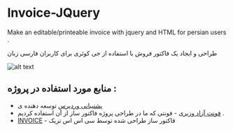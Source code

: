 # Invoice-JQuery


Make an editable/printeable invoice with jquery and HTML for persian users . 

طراحی و ایجاد یک فاکتور فروش با استفاده از جی کوئری برای کاربران فارسی زبان 


![alt text](https://github.com/wallfa/Invoice-JQuery/blob/master/screen.jpg)




## منابع مورد استفاده در پروژه :

* [پشتیبانی وردپرس](https://moalemwp.com) توسعه دهنده ی 
* [فونت آزاد وزیری](https://github.com/rastikerdar/vazir-font) - فونتی که ما در طراحی پروژه فاکتور ساز از آن استفاده کردیم . 
* [INVOICE](https://css-tricks.com/editable-invoice-v2/) - فاکتور ساز طراحی شده توسط سی اس اس تریک 
